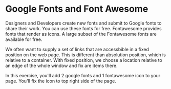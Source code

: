 # Google Fonts and Font Awesome

Designers and Developers create new fonts and submit to Google fonts to share their work.  You can use these fonts for free.  Fontawesome provides fonts that render as icons.  A large subset of the Fontawesome fonts are available for free.

We often want to supply a set of links that are accessbible in a fixed position on the web page. This is different than absolution position, which is relative to a container.  With fixed position, we choose a location relative to an edge of the whole window and fix are items there.  

In this exercise, you'll add 2 google fonts and 1 fontawesome icon to your page.  You'll fix the icon to top right side of the page.
